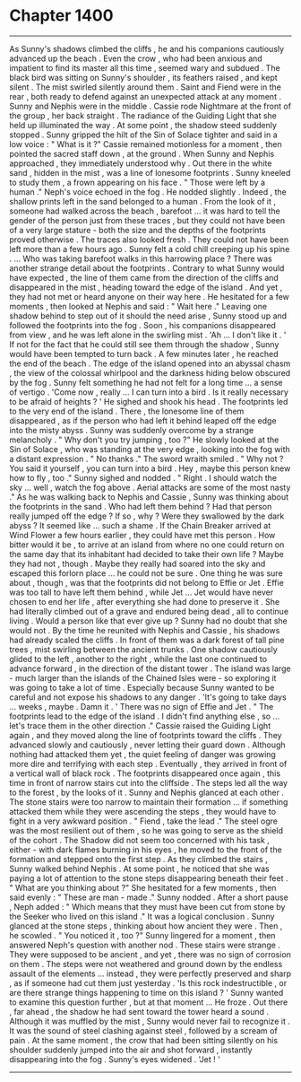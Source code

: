 
# Chapter 1400


---

As Sunny's shadows climbed the cliffs , he and his companions cautiously advanced up the beach . Even the crow , who had been anxious and impatient to find its master all this time , seemed wary and subdued . The black bird was sitting on Sunny's shoulder , its feathers raised , and kept silent .
The mist swirled silently around them . Saint and Fiend were in the rear , both ready to defend against an unexpected attack at any moment . Sunny and Nephis were in the middle . Cassie rode Nightmare at the front of the group , her back straight . The radiance of the Guiding Light that she held up illuminated the way .
At some point , the shadow steed suddenly stopped . Sunny gripped the hilt of the Sin of Solace tighter and said in a low voice :
" What is it ?"
Cassie remained motionless for a moment , then pointed the sacred staff down , at the ground . When Sunny and Nephis approached , they immediately understood why .
Out there in the white sand , hidden in the mist , was a line of lonesome footprints . Sunny kneeled to study them , a frown appearing on his face .
" Those were left by a human ."
Neph's voice echoed in the fog .
He nodded slightly .
Indeed , the shallow prints left in the sand belonged to a human . From the look of it , someone had walked across the beach , barefoot ... it was hard to tell the gender of the person just from these traces , but they could not have been of a very large stature - both the size and the depths of the footprints proved otherwise .
The traces also looked fresh . They could not have been left more than a few hours ago .
Sunny felt a cold chill creeping up his spine .
... Who was taking barefoot walks in this harrowing place ?
There was another strange detail about the footprints . Contrary to what Sunny would have expected , the line of them came from the direction of the cliffs and disappeared in the mist , heading toward the edge of the island .
And yet , they had not met or heard anyone on their way here .
He hesitated for a few moments , then looked at Nephis and said :
" Wait here ."
Leaving one shadow behind to step out of it should the need arise , Sunny stood up and followed the footprints into the fog . Soon , his companions disappeared from view , and he was left alone in the swirling mist .
'Ah ... I don't like it . '
If not for the fact that he could still see them through the shadow , Sunny would have been tempted to turn back .
A few minutes later , he reached the end of the beach . The edge of the island opened into an abyssal chasm , the view of the colossal whirlpool and the darkness hiding below obscured by the fog . Sunny felt something he had not felt for a long time ... a sense of vertigo .
'Come now , really ... I can turn into a bird . Is it really necessary to be afraid of heights ? '
He sighed and shook his head .
The footprints led to the very end of the island . There , the lonesome line of them disappeared , as if the person who had left it behind leaped off the edge into the misty abyss .
Sunny was suddenly overcome by a strange melancholy .
" Why don't you try jumping , too ?"
He slowly looked at the Sin of Solace , who was standing at the very edge , looking into the fog with a distant expression .
" No thanks ."
The sword wraith smiled .
" Why not ? You said it yourself , you can turn into a bird . Hey , maybe this person knew how to fly , too ."
Sunny sighed and nodded .
" Right . I should watch the sky ... well , watch the fog above . Aerial attacks are some of the most nasty ."
As he was walking back to Nephis and Cassie , Sunny was thinking about the footprints in the sand . Who had left them behind ? Had that person really jumped off the edge ? If so , why ? Were they swallowed by the dark abyss ?
It seemed like ... such a shame .
If the Chain Breaker arrived at Wind Flower a few hours earlier , they could have met this person . How bitter would it be , to arrive at an island from where no one could return on the same day that its inhabitant had decided to take their own life ?
Maybe they had not , though . Maybe they really had soared into the sky and escaped this forlorn place ... he could not be sure .
One thing he was sure about , though , was that the footprints did not belong to Effie or Jet . Effie was too tall to have left them behind , while Jet ... Jet would have never chosen to end her life , after everything she had done to preserve it . She had literally climbed out of a grave and endured being dead , all to continue living . Would a person like that ever give up ?
Sunny had no doubt that she would not .
By the time he reunited with Nephis and Cassie , his shadows had already scaled the cliffs . In front of them was a dark forest of tall pine trees , mist swirling between the ancient trunks . One shadow cautiously glided to the left , another to the right , while the last one continued to advance forward , in the direction of the distant tower .
The island was large - much larger than the islands of the Chained Isles were - so exploring it was going to take a lot of time . Especially because Sunny wanted to be careful and not expose his shadows to any danger .
'It's going to take days ... weeks , maybe . Damn it . '
There was no sign of Effie and Jet .
" The footprints lead to the edge of the island . I didn't find anything else , so ... let's trace them in the other direction ."
Cassie raised the Guiding Light again , and they moved along the line of footprints toward the cliffs . They advanced slowly and cautiously , never letting their guard down . Although nothing had attacked them yet , the quiet feeling of danger was growing more dire and terrifying with each step .
Eventually , they arrived in front of a vertical wall of black rock . The footprints disappeared once again , this time in front of narrow stairs cut into the cliffside . The steps led all the way to the forest , by the looks of it .
Sunny and Nephis glanced at each other . The stone stairs were too narrow to maintain their formation ... if something attacked them while they were ascending the steps , they would have to fight in a very awkward position .
" Fiend , take the lead ."
The steel ogre was the most resilient out of them , so he was going to serve as the shield of the cohort . The Shadow did not seem too concerned with his task , either - with dark flames burning in his eyes , he moved to the front of the formation and stepped onto the first step .
As they climbed the stairs , Sunny walked behind Nephis . At some point , he noticed that she was paying a lot of attention to the stone steps disappearing beneath their feet .
" What are you thinking about ?"
She hesitated for a few moments , then said evenly :
" These are man - made ."
Sunny nodded . After a short pause , Neph added :
" Which means that they must have been cut from stone by the Seeker who lived on this island ."
It was a logical conclusion . Sunny glanced at the stone steps , thinking about how ancient they were .
Then , he scowled .
" You noticed it , too ?"
Sunny lingered for a moment , then answered Neph's question with another nod .
These stairs were strange . They were supposed to be ancient , and yet , there was no sign of corrosion on them . The steps were not weathered and ground down by the endless assault of the elements ... instead , they were perfectly preserved and sharp , as if someone had cut them just yesterday .
'Is this rock indestructible , or are there strange things happening to time on this island ? '
Sunny wanted to examine this question further , but at that moment ...
He froze .
Out there , far ahead , the shadow he had sent toward the tower heard a sound . Although it was muffled by the mist , Sunny would never fail to recognize it .
It was the sound of steel clashing against steel , followed by a scream of pain .
At the same moment , the crow that had been sitting silently on his shoulder suddenly jumped into the air and shot forward , instantly disappearing into the fog .
Sunny's eyes widened .
'Jet ! '

---

